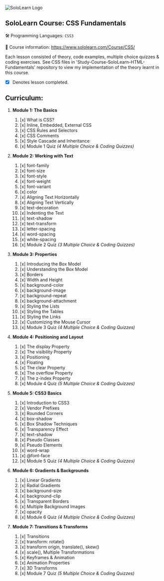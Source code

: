 <test>
    
![SoloLearn Logo](https://i.imgur.com/7GLNRQn.png)

## SoloLearn Course: CSS Fundamentals
:hammer_and_wrench:  Programming Languages: `CSS3`

:book:  Course information: https://www.sololearn.com/Course/CSS/  

Each lesson consisted of theory, code examples, multiple choice quizzes & coding exercises. See CSS files in 'Study-Course-SoloLearn-HTML-Fundamentals' repository to view my implementation of the theory learnt in this course.
- [x] Denotes lesson completed.

## Curriculum: 
1. **Module 1: The Basics**
    1. [x] What is CSS? 
    1. [x] Inline, Embedded, External CSS
    1. [x] CSS Rules and Selectors 
    1. [x] CSS Comments
    1. [x] Style Cascade and Inheritance
    1. [x] Module 1 Quiz *(4 Multiple Choice & Coding Quizzes)*

1. **Module 2: Working with Text**
    1. [x] font-family 
    1. [x] font-size 
    1. [x] font-style 
    1. [x] font-weight 
    1. [x] font-variant 
    1. [x] color 
    1. [x] Aligning Text Horizontally 
    1. [x] Aligning Text Vertically 
    1. [x] text-decoration  
    1. [x] Indenting the Text 
    1. [x] text-shadow  
    1. [x] text-transform  
    1. [x] letter-spacing
    1. [x] word-spacing  
    1. [x] white-spacing
    1. [x] Module 2 Quiz *(3 Multiple Choice & Coding Quizzes)*   

1. **Module 3: Properties**
    1. [x] Introducing the Box Model
    1. [x] Understanding the Box Model
    1. [x] Borders
    1. [x] Width and Height
    1. [x] background-color
    1. [x] background-image
    1. [x] background-repeat
    1. [x] background-attachment
    1. [x] Styling the Lists
    1. [x] Styling the Tables
    1. [x] Styling the Links
    1. [x] Customizing the Mouse Cursor
    1. [x] Module 3 Quiz *(4 Multiple Choice & Coding Quizzes)*
    
1. **Module 4: Positioning and Layout**
    1. [x] The display Property
    1. [x] The visibility Property
    1. [x] Positioning
    1. [x] Floating
    1. [x] The clear Property
    1. [x] The overflow Property
    1. [x] The z-index Property
    1. [x] Module 4 Quiz *(5 Multiple Choice & Coding Quizzes)*

1. **Module 5: CSS3 Basics**
    1. [x] Introduction to CSS3
    1. [x] Vendor Prefixes
    1. [x] Rounded Corners
    1. [x] box-shadow
    1. [x] Box Shadow Techniques
    1. [x] Transparency Effect
    1. [x] text-shadow
    1. [x] Pseudo Classes
    1. [x] Pseudo Elements
    1. [x] word-wrap
    1. [x] @font-face
    1. [x] Module 5 Quiz *(4 Multiple Choice & Coding Quizzes)*

1. **Module 6: Gradients & Backgrounds**
    1. [x] Linear Gradients
    1. [x] Radial Gradients
    1. [x] background-size
    1. [x] background-clip
    1. [x] Transparent Borders
    1. [x] Multiple Background Images
    1. [x] opacity
    1. [x] Module 6 Quiz *(4 Multiple Choice & Coding Quizzes)*

1. **Module 7: Transitions & Transforms**
    1. [x] Transitions
    1. [x] transform: rotate()
    1. [x] transform origin, translate(), skew()
    1. [x] scale(), Multiple Transformations
    1. [x] Keyframes & Animation
    1. [x] Animation Properties
    1. [x] 3D Transforms
    1. [x] Module 7 Quiz *(5 Multiple Choice & Coding Quizzes)*
</test>
